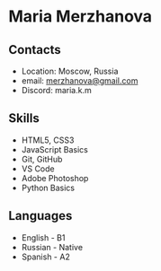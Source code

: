# Maria Merzhanova

## Contacts

- Location: Moscow, Russia
- email: merzhanova@gmail.com
- Discord: maria.k.m

## Skills

- HTML5, CSS3
- JavaScript Basics
- Git, GitHub
- VS Code
- Adobe Photoshop
- Python Basics

## Languages

- English - B1
- Russian - Native
- Spanish - A2